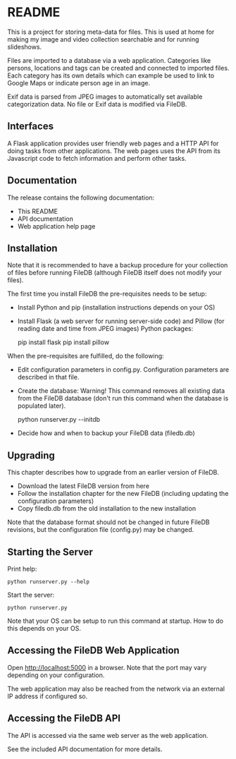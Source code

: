 # README #

This is a project for storing meta-data for files. This is used at home for making my image and video collection searchable and for running slideshows.

Files are imported to a database via a web application. Categories like persons, locations and tags can be created and connected to imported files. Each category has its own details which can example be used to link to Google Maps or indicate person age in an image.

Exif data is parsed from JPEG images to automatically set available categorization data. No file or Exif data is modified via FileDB.

## Interfaces ##

A Flask application provides user friendly web pages and a HTTP API for doing tasks from other applications. The web pages uses the API from its Javascript code to fetch information and perform other tasks.

## Documentation ##

The release contains the following documentation:

* This README
* API documentation
* Web application help page

## Installation ##

Note that it is recommended to have a backup procedure for your collection of files before running FileDB (although FileDB itself does not modify your files).

The first time you install FileDB the pre-requisites needs to be setup:

- Install Python and pip (installation instructions depends on your OS)
- Install Flask (a web server for running server-side code) and Pillow (for reading date and time from JPEG images) Python packages:

    pip install flask
    pip install pillow

When the pre-requisites are fulfilled, do the following:

- Edit configuration parameters in config.py. Configuration parameters are described in that file.
- Create the database:
  Warning! This command removes all existing data from the FileDB database (don't run this command when the database is populated later).

    python runserver.py --initdb

- Decide how and when to backup your FileDB data (filedb.db)

## Upgrading ##

This chapter describes how to upgrade from an earlier version of FileDB.

- Download the latest FileDB version from here
- Follow the installation chapter for the new FileDB (including updating the configuration parameters)
- Copy filedb.db from the old installation to the new installation

Note that the database format should not be changed in future FileDB revisions, but the configuration file (config.py) may be changed.

## Starting the Server ##

Print help:

    python runserver.py --help

Start the server:

    python runserver.py

Note that your OS can be setup to run this command at startup. How to do this depends on your OS.

## Accessing the FileDB Web Application ##

Open [http://localhost:5000](http://localhost:5000) in a browser. Note that the port may vary depending on your configuration.

The web application may also be reached from the network via an external IP address if configured so.

## Accessing the FileDB API ##

The API is accessed via the same web server as the web application.

See the included API documentation for more details.